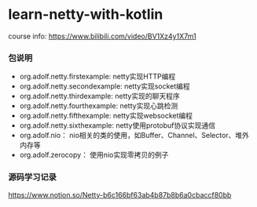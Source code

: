 # learn-netty-with-kotlin

course info: https://www.bilibili.com/video/BV1Xz4y1X7m1

### 包说明
- org.adolf.netty.firstexample: netty实现HTTP编程
- org.adolf.netty.secondexample: netty实现socket编程
- org.adolf.netty.thirdexample: netty实现的聊天程序
- org.adolf.netty.fourthexample: netty实现心跳检测
- org.adolf.netty.fifthexample: netty实现websocket编程
- org.adolf.netty.sixthexample: netty使用protobuf协议实现通信
- org.adolf.nio： nio相关的类的使用，如Buffer、Channel、Selector、堆外内存等
- org.adolf.zerocopy： 使用nio实现零拷贝的例子

### 源码学习记录

https://www.notion.so/Netty-b6c166bf63ab4b87b8b6a0cbaccf80bb